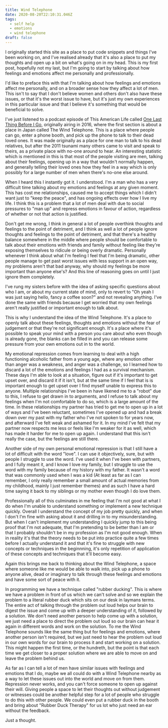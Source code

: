 ```yaml
---
title: Wind Telephone
date: 2020-08-20T22:10:31.046Z
tags:
  - self help
  - emotions
  - wind telephone
draft: false
---
```

I originally started this site as a place to put code snippets and things I've been working on, and I've realised already that it's also a place to put my thoughts and open up a bit on what's going on in my head. This is my first post, hopefully not my last, but I'm going to start by talking about how feelings and emotions affect me personally and professionally.

I'd like to preface this with that I'm talking about how feelings and emotions affect me personally, and on a broader sense how they affect a lot of men. This isn't to say that I don't believe women and others don't also have these issues, or that it's the worst issue to have, but it's just my own experiences in this particular issue and that I believe it's something that would be beneficial to solve.

I've just listened to a podcast episode of This American Life called [One Last Thing Before I Go](https://www.thisamericanlife.org/597/one-last-thing-before-i-go-2016), originally airing in 2016, where the first section is about a place in Japan called The Wind Telephone. This is a place where people can go, enter a phone booth, and pick up the phone to talk to their dead loved ones. It was made originally as a place for one man to talk to his dead relatives, but after the 2011 tsunami many others came to visit and speak to theirs, as a private place with no-one around to hear. An interesting statistic which is mentioned in this is that most of the people visiting are men, talking about their feelings, opening up in a way that wouldn't normally happen, and generally telling their loved ones how they feel in a way which is only possibly for a large number of men when there's no-one else around.

When I heard this I instantly got it. I understood. I'm a man who has a very difficult time talking about my emotions and feelings at any given moment. This has cost me relationships, caused me to accept things which I didn't want just to "keep the peace", and has ongoing effects over how I live my life. I think this is a problem that a lot of men deal with due to social pressures to "man up" and repress emotions in favour of action, regardless of whether or not that action is justified.

Don't get me wrong, I think in general a lot of people overthink thoughts and feelings to the point of detriment, and I think as well a lot of people ignore thoughts and feelings to the point of detriment, and that there's a healthy balance somewhere in the middle where people should be comfortable to talk about their emotions with friends and family without feeling like they're exposing themselves to ridicule or being overly dramatic. Personally whenever I think about what I'm feeling I feel that I'm being dramatic, other people manage to get past worst issues with less support in an open way, my problems aren't that bad anyway, why should my feelings be more important than anyone else's? And this line of reasoning goes on until I just ignore them completely.

I've rung my sisters before with the idea of asking specific questions about who I am, or about my current state of mind, only to revert to "Oh yeah I was just saying hello, fancy a coffee soon?" and not revealing anything. I've done the same with friends because I get worried that my own feelings aren't really justified or important enough to talk about.

This is why I understand the idea of the Wind Telephone. It's a place to openly talk about these feelings, thoughts and emotions without the fear of judgement or that they're not significant enough. It's a place where it's possible to speak your mind with a person you care about who even though is already gone, the blanks can be filled in and you can release some pressure from your own emotions out in to the world.

My emotional repression comes from learning to deal with a high functioning alcoholic father from a young age, where any emotion other than anger was a weakness, and anger was a challenge, so I learned how to discard a lot of the emotions and feelings I had as a survival mechanism. These days I'm able to look at a situation, figure out if it's important to get upset over, and discard it if it isn't, but at the same time if I feel that is is important enough to get upset over I find myself unable to express this to anyone. Multiple relationships I've been in have likened me to a "robot" due to this, I refuse to get drawn in to arguments, and I refuse to talk about my feelings when I'm not comfortable to do so, which is a large amount of the time. In these relationships my partner has tried to get me to open up in a lot of ways and I've been reluctant, sometimes I've opened up and had a break down over my past with my father who I've not spoken to for years now, and afterward I've felt weak and ashamed for it. In my mind I've felt that my partner now respects me less or feels like I'm weaker for it as well, which has made it harder for me to open up again. I understand that this isn't really the case, but the feelings are still there.

Another side of my own personal emotional repression is that I still have a lot of difficult with the word "love". I can use it objectively, sure, but with people I struggle to use the word. I've used it when I've been with partners, and I fully meant it, and I know I love my family, but I struggle to use the word with my family because of my history with my father. It wasn't a word that was commonly used when I was a kid (At least as far as I can remember, I only really remember a small amount of actual memories from my childhood, mainly I just remember themes) and as such I have a hard time saying it back to my siblings or my mother even though I do love them.

Professionally all of this culminates in me feeling that I'm not good at what I do when I'm unable to understand something or implement a new technique quickly. Overall I understand the concept of my job pretty quickly, and when I don't I'm fine with asking about it and drilling in to my misunderstanding. But when I can't implement my understanding I quickly jump to this being proof that I'm not adequate, that I'm pretending to be better than I am or that I probably shouldn't be in my profession as I'm not good enough. When in reality it's that the theory needs to be put into practice quite a few times before I actually understand it and that it's fine to struggle with new concepts or techniques in the beginnning, it's only repetition of application of these concepts and techniques that it'll become easy.

Again this brings me back to thinking about the Wind Telephone, a space where someone like me would be able to walk into, pick up a phone to anyone alive, dead or imaginary to talk through these feelings and emotions and have some sort of peace with it.

In programming we have a technique called "rubber ducking". This is where we have a problem in front of us which we can't solve and so we explain the problem to a literal rubber duck which sits on our desk in laymans terms. The entire act of talking through the problem out loud helps our brain to digest the issue and come up with a deeper understanding of it, followed by a solution. We don't need another person to help come up with a solution, we just need a place to direct the problem out loud so our brain can hear it again in different words and work on the solution. To me the Wind Telephone sounds like the same thing but for feelings and emotions, where another person isn't required, but we just need to hear the problem out loud in our own words for our brain to process it and start working on a solution. This might happen the first time, or the hundreth, but the point is that each time we get closer to a proper solution where we are able to move on and leave the problem behind us.

As far as I can tell a lot of men have similar issues with feelings and emotions that I do, maybe we all could do with a Wind Telephone nearby as a way to let these issues out into the world and move on from them. Repression never works, and you can't force someone to open up against their will. Giving people a space to let their thoughts out without judgement or witnesses could be another helpful step for a lot of people who struggle to do this with other people. We could even put a rubber duck in the booth and bring about "Rubber Duck Therapy" for us lot who just need an ear without the feedback.

Just a thought.